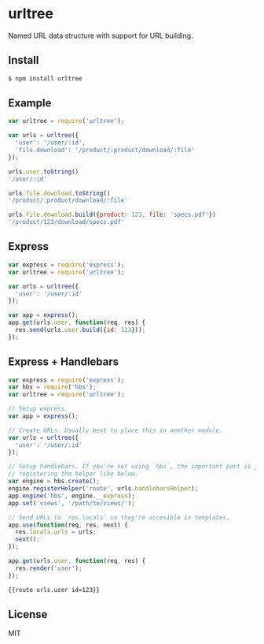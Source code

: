urltree
=======

Named URL data structure with support for URL building.

Install
-------

```bash
$ npm install urltree
```

Example
-------

```javascript
var urltree = require('urltree');

var urls = urltree({
  'user': '/user/:id',
  'file.download': '/product/:product/download/:file'
});

urls.user.toString()
'/user/:id'

urls.file.download.toString()
'/product/:product/download/:file'

urls.file.download.build({product: 123, file: 'specs.pdf'})
'/product/123/download/specs.pdf'
```

Express
-------

```javascript
var express = require('express');
var urltree = require('urltree');

var urls = urltree({
  'user': '/user/:id'
});

var app = express();
app.get(urls.user, function(req, res) {
  res.send(urls.user.build({id: 123}));
});
```

Express + Handlebars
--------------------

```javascript
var express = require('express');
var hbs = require('hbs');
var urltree = require('urltree');

// Setup express.
var app = express();

// Create URLs. Usually best to place this in another module.
var urls = urltree({
  'user': '/user/:id'
});

// Setup handlebars. If you're not using `hbs`, the important part is just
// registering the helper like below.
var engine = hbs.create();
engine.registerHelper('route', urls.handlebarsHelper);
app.engine('hbs', engine.__express);
app.set('views', '/path/to/views/');

// Send URLs to `res.locals` so they're accesible in templates.
app.use(function(req, res, next) {
  res.locals.urls = urls;
  next();
});

app.get(urls.user, function(req, res) {
  res.render('user');
});
```

```html
{{route urls.user id=123}}
```

License
-------

MIT
